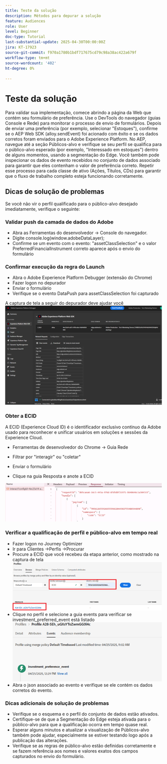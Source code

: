 ```yaml
---
title: Teste da solução
description: Métodos para depurar a solução
feature: Audiences
role: User
level: Beginner
doc-type: Tutorial
last-substantial-update: 2025-04-30T00:00:00Z
jira: KT-17923
source-git-commit: f970a1780b1bdf717675cd79c98a38ac422a679f
workflow-type: tm+mt
source-wordcount: '402'
ht-degree: 0%

---
```


# Teste da solução

Para validar sua implementação, comece abrindo a página da Web que contém seu formulário de preferência. Use o DevTools do navegador (guias Console e Rede) para monitorar o processo de envio de formulários. Depois de enviar uma preferência (por exemplo, selecionar &quot;Estoques&quot;), confirme se o AEP Web SDK (alloy.sendEvent) foi acionado com êxito e se os dados corretos foram enviados para o Adobe Experience Platform. No AEP, navegue até a seção Públicos-alvo e verifique se seu perfil se qualifica para o público-alvo esperado (por exemplo, &quot;Interessado em estoques&quot;) dentro de alguns momentos, usando a segmentação do Edge. Você também pode inspecionar os dados de evento recebidos no conjunto de dados associado para garantir que eles contenham o valor de preferência correto. Repetir esse processo para cada classe de ativo (Ações, Títulos, CDs) para garantir que o fluxo de trabalho completo esteja funcionando corretamente.

## Dicas de solução de problemas

Se você não vir o perfil qualificado para o público-alvo desejado imediatamente, verifique o seguinte:


### Validar push da camada de dados do Adobe

* Abra as Ferramentas do desenvolvedor → Console do navegador.
* Digite console.log(window.adobeDataLayer);
* Confirme se um evento com o evento: &quot;assetClassSelection&quot; e o valor PreferredFinancialInstrument correto aparece após o envio do formulário

### Confirmar execução da regra do Launch

* Abra o Adobe Experience Platform Debugger (extensão do Chrome)
* Fazer logon no depurador
* Enviar o formulário
* Verifique se o evento DataPush para assetClassSelection foi capturado

A captura de tela a seguir do depurador deve ajudar você
![aep-debugger](assets/aep-debugger.png)

### Obter a ECID

A ECID (Experience Cloud ID) é o identificador exclusivo contínuo da Adobe usado para reconhecer e unificar usuários em soluções e sessões da Experience Cloud.

* Ferramentas de desenvolvedor do Chrome → Guia Rede

* Filtrar por &quot;interagir&quot; ou &quot;coletar&quot;

* Enviar o formulário
* Clique na guia Resposta e anote a ECID

![get-ecid](assets/get-ecid.png)

### Verificar a qualificação de perfil e público-alvo em tempo real

* Fazer logon no Journey Optimizer
* Ir para Clientes ->Perfis ->Procurar
* Procure a ECID que você recebeu da etapa anterior, como mostrado na captura de tela
  ![perfil-ecid](assets/ecid-profile.png)
* Clique no perfil e selecione a guia events para verificar se investment_preferred_event está listado
  ![guia de eventos](assets/profile-events.png)
* Abra o json associado ao evento e verifique se ele contém os dados corretos do evento.

### Dicas adicionais de solução de problemas

* Verifique se o esquema e o perfil do conjunto de dados estão ativados.
* Certifique-se de que a Segmentação do Edge esteja ativada para o público-alvo para que a qualificação ocorra em tempo quase real.
* Esperar alguns minutos e atualizar a visualização de Públicos-alvo também pode ajudar, especialmente se estiver testando logo após a publicação das alterações.
* Verifique se as regras de público-alvo estão definidas corretamente e se fazem referência aos nomes e valores exatos dos campos capturados no envio do formulário.




